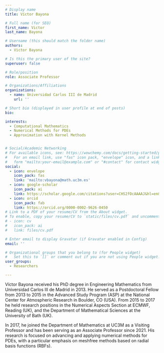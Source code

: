 ```yaml
---
# Display name
title: Víctor Bayona

# Full name (for SEO)
first_name: Victor
last_name: Bayona

# Username (this should match the folder name)
authors:
  - Victor Bayona

# Is this the primary user of the site?
superuser: false

# Role/position
role: Associate Professor

# Organizations/Affiliations
organizations:
  - name: Universidad Carlos III de Madrid
    url: ''

# Short bio (displayed in user profile at end of posts)
bio: 

interests:
  - Computational Mathematics
  - Numerical Methods for PDEs
  - Approximation with Kernel Methods


# Social/Academic Networking
# For available icons, see: https://wowchemy.com/docs/getting-started/page-builder/#icons
#   For an email link, use "fas" icon pack, "envelope" icon, and a link in the
#   form "mailto:your-email@example.com" or "#contact" for contact widget.
social:
  - icon: envelope
    icon_pack: fas
    link: 'mailto:vbayona@math.uc3m.es'
  - icon: google-scholar
    icon_pack: ai
    link: https://scholar.google.com/citations?user=CHS2fOcAAAAJ&hl=en&oi=ao
  - icon: orcid
    icon_pack: fab
    link: https://orcid.org/0000-0002-9626-0450
# Link to a PDF of your resume/CV from the About widget.
# To enable, copy your resume/CV to `static/files/cv.pdf` and uncomment the lines below.
# - icon: cv
#   icon_pack: ai
#   link: files/cv.pdf

# Enter email to display Gravatar (if Gravatar enabled in Config)
email: ''

# Organizational groups that you belong to (for People widget)
#   Set this to `[]` or comment out if you are not using People widget.
user_groups:
  - Researchers

---
```


Víctor Bayona received his PhD degree in Engineering Mathematics from Universidad Carlos III de Madrid in 2013. He served as a Postdoctoral Fellow from 2013 to 2015 in the Advanced Study Program (ASP) at the National Center for Atmospheric Research in Boulder, CO (USA). From 2015 to 2017 he held research positions in the Numerical Aspects Section at ECMWF, Reading (UK), and the Department of Mathematical Sciences at the University of Bath (UK).

In 2017, he joined the Department of Mathematics at UC3M as a Visiting Professor and has been serving as an Associate Professor since 2021. His research is focused on advancing and applying numerical methods for PDEs, with a particular emphasis on meshfree methods based on radial basis functions (RBFs).
